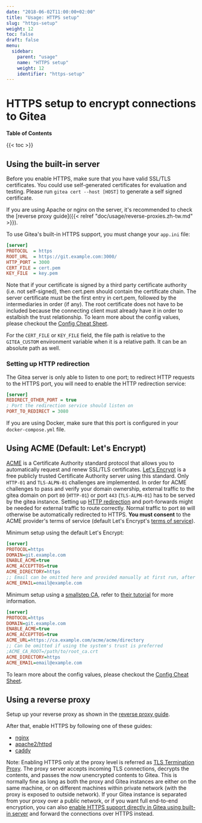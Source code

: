 ```yaml
---
date: "2018-06-02T11:00:00+02:00"
title: "Usage: HTTPS setup"
slug: "https-setup"
weight: 12
toc: false
draft: false
menu:
  sidebar:
    parent: "usage"
    name: "HTTPS setup"
    weight: 12
    identifier: "https-setup"
---
```


# HTTPS setup to encrypt connections to Gitea

**Table of Contents**

{{< toc >}}

## Using the built-in server

Before you enable HTTPS, make sure that you have valid SSL/TLS certificates.
You could use self-generated certificates for evaluation and testing. Please run `gitea cert --host [HOST]` to generate a self signed certificate.

If you are using Apache or nginx on the server, it's recommended to check the [reverse proxy guide]({{< relref "doc/usage/reverse-proxies.zh-tw.md" >}}).

To use Gitea's built-in HTTPS support, you must change your `app.ini` file:

```ini
[server]
PROTOCOL  = https
ROOT_URL  = https://git.example.com:3000/
HTTP_PORT = 3000
CERT_FILE = cert.pem
KEY_FILE  = key.pem
```

Note that if your certificate is signed by a third party certificate authority (i.e. not self-signed), then cert.pem should contain the certificate chain. The server certificate must be the first entry in cert.pem, followed by the intermediaries in order (if any). The root certificate does not have to be included because the connecting client must already have it in order to estalbish the trust relationship.
To learn more about the config values, please checkout the [Config Cheat Sheet](../config-cheat-sheet#server-server).

For the `CERT_FILE` or `KEY_FILE` field, the file path is relative to the `GITEA_CUSTOM` environment variable when it is a relative path. It can be an absolute path as well.

### Setting up HTTP redirection

The Gitea server is only able to listen to one port; to redirect HTTP requests to the HTTPS port, you will need to enable the HTTP redirection service:

```ini
[server]
REDIRECT_OTHER_PORT = true
; Port the redirection service should listen on
PORT_TO_REDIRECT = 3080
```

If you are using Docker, make sure that this port is configured in your `docker-compose.yml` file.

## Using ACME (Default: Let's Encrypt)

[ACME](https://tools.ietf.org/html/rfc8555) is a Certificate Authority standard protocol that allows you to automatically request and renew SSL/TLS certificates. [Let's Encrypt](https://letsencrypt.org/) is a free publicly trusted Certificate Authority server using this standard. Only `HTTP-01` and `TLS-ALPN-01` challenges are implemented. In order for ACME challenges to pass and verify your domain ownership, external traffic to the gitea domain on port `80` (`HTTP-01`) or port `443` (`TLS-ALPN-01`) has to be served by the gitea instance. Setting up [HTTP redirection](#setting-up-http-redirection) and port-forwards might be needed for external traffic to route correctly. Normal traffic to port `80` will otherwise be automatically redirected to HTTPS. **You must consent** to the ACME provider's terms of service (default Let's Encrypt's [terms of service](https://letsencrypt.org/documents/LE-SA-v1.2-November-15-2017.pdf)).

Minimum setup using the default Let's Encrypt:

```ini
[server]
PROTOCOL=https
DOMAIN=git.example.com
ENABLE_ACME=true
ACME_ACCEPTTOS=true
ACME_DIRECTORY=https
;; Email can be omitted here and provided manually at first run, after which it is cached
ACME_EMAIL=email@example.com
```

Minimum setup using a [smallstep CA](https://github.com/smallstep/certificates), refer to [their tutorial](https://smallstep.com/docs/tutorials/acme-challenge) for more information.

```ini
[server]
PROTOCOL=https
DOMAIN=git.example.com
ENABLE_ACME=true
ACME_ACCEPTTOS=true
ACME_URL=https://ca.example.com/acme/acme/directory
;; Can be omitted if using the system's trust is preferred
;ACME_CA_ROOT=/path/to/root_ca.crt
ACME_DIRECTORY=https
ACME_EMAIL=email@example.com
```

To learn more about the config values, please checkout the [Config Cheat Sheet](../config-cheat-sheet#server-server).

## Using a reverse proxy

Setup up your reverse proxy as shown in the [reverse proxy guide](../reverse-proxies).

After that, enable HTTPS by following one of these guides:

- [nginx](https://nginx.org/en/docs/http/configuring_https_servers.html)
- [apache2/httpd](https://httpd.apache.org/docs/2.4/ssl/ssl_howto.html)
- [caddy](https://caddyserver.com/docs/tls)

Note: Enabling HTTPS only at the proxy level is referred as [TLS Termination Proxy](https://en.wikipedia.org/wiki/TLS_termination_proxy). The proxy server accepts incoming TLS connections, decrypts the contents, and passes the now unencrypted contents to Gitea. This is normally fine as long as both the proxy and Gitea instances are either on the same machine, or on different machines within private network (with the proxy is exposed to outside network). If your Gitea instance is separated from your proxy over a public network, or if you want full end-to-end encryption, you can also [enable HTTPS support directly in Gitea using built-in server](#using-the-built-in-server) and forward the connections over HTTPS instead.
